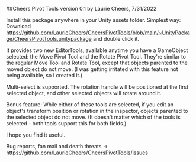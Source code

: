 ##Cheers Pivot Tools version 0.1
by Laurie Cheers, 7/31/2022

Install this package anywhere in your Unity assets folder.
Simplest way: Download https://github.com/LaurieCheers/CheersPivotTools/blob/main/~UnityPackage/CheersPivotTools.unitypackage and double click it.

It provides two new EditorTools, available anytime you have a GameObject selected: the Move Pivot Tool and the Rotate Pivot Tool. They're similar to the regular Move Tool and Rotate Tool, except that objects parented to the moved object do not move. (I was getting irritated with this feature not being available, so I created it.)

Multi-select is supported. The rotation handle will be positioned at the first selected object, and other selected objects will rotate around it.

Bonus feature: While either of these tools are selected, if you edit an object's transform position or rotation in the inspector, objects parented to the selected object do not move. (It doesn't matter which of the tools is selected - both tools support this for both fields.)

I hope you find it useful.

Bug reports, fan mail and death threats -> https://github.com/LaurieCheers/CheersPivotTools/issues